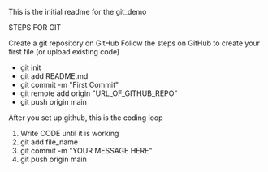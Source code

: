 This is the initial readme for the git_demo

STEPS FOR GIT

Create a git repository on GitHub Follow the steps on GitHub to create your first file (or upload existing code)

- git init
- git add README.md
- git commit -m "First Commit"
- git remote add origin "URL_OF_GITHUB_REPO"
- git push origin main

After you set up github, this is the coding loop

1. Write CODE until it is working
2. git add file_name
3. git commit -m "YOUR MESSAGE HERE"
4. git push origin main
